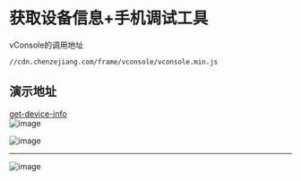 # 获取设备信息+手机调试工具

vConsole的调用地址
```
//cdn.chenzejiang.com/frame/vconsole/vconsole.min.js
```

## 演示地址
[get-device-info](http://demo.chenzejiang.com/get-device-info)
<br/>
![image](http://img.chenzejiang.com/github/get-device-info/qrcode.png)


![image](http://img.chenzejiang.com/github/get-device-info/1.png)
___
![image](http://img.chenzejiang.com/github/get-device-info/2.png)


